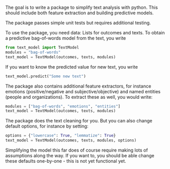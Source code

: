 The goal is to write a package to simplify text analysis with python. 
This should include both feature extraction and building predictive models.

The package passes simple unit tests but requires additional testing.

To use the package, you need data: Lists for outcomes and texts. 
To obtain a predictive bag-of-words model from the text, you write 

```python
from text_model import TextModel
modules = "bag-of-words"
text_model = TextModel(outcomes, texts, modules)
```

If you want to know the predicted value for new text, you write

```python
text_model.predict("Some new text")
```
        
The package also contains additional feature extractors, for instance 
emotions (positive/negative and subjective/objective) and named entities 
(people and organizations). To extract these as well, you would write:
        
```python
modules = ["bag-of-words", "emotions", "entities"]
text_model = TextModel(outcomes, texts, modules)
```

The package does the text cleaning for you. But you can also change 
default options, for instance by setting:
        
```python
options = {"lowercase": True, "lemmatize": True}
text_model = TextModel(outcomes, texts, modules, options)
```

Simplifying the model this far does of course require making lots of
assumptions along the way. If you want to, you should be able change
these defaults one-by-one - this is not yet functional yet.
